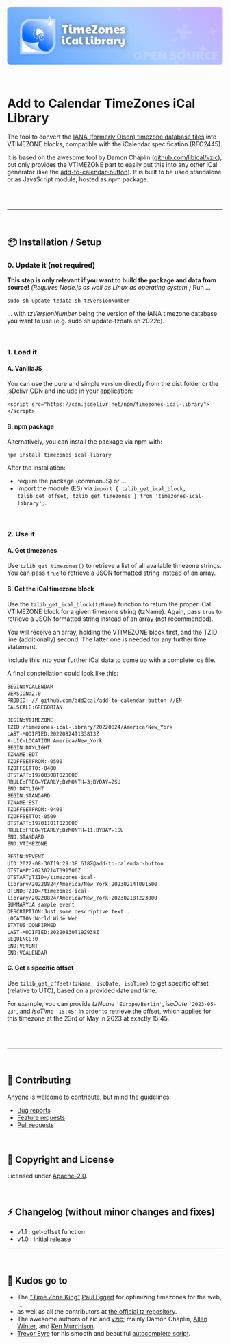 ![Add to Calendar TimeZone iCal Library](https://github.com/add2cal/timezones-ical-library/blob/main/readme-header.png?raw=true)

<br />

# Add to Calendar TimeZones iCal Library

The tool to convert the [IANA (formerly Olson) timezone database files](http://www.iana.org/time-zones) into VTIMEZONE blocks, compatible with the iCalendar specification (RFC2445).

It is based on the awesome tool by Damon Chaplin ([github.com/libical/vzic](https://github.com/libical/vzic)), but only provides the VTIMEZONE part to easily put this into any other iCal generator (like the [add-to-calendar-button](https://github.com/add2cal/add-to-calendar-button)). It is built to be used standalone or as JavaScript module, hosted as npm package.

<br /><br />

---

<br />

## 📦 Installation / Setup

### 0. Update it (not required)

**This step is only relevant if you want to build the package and data from source!** 
*(Requires Node.js as well as Linux as operating system.)* 
Run ...

```
sudo sh update-tzdata.sh tzVersionNumber
```

... with *tzVersionNumber* being the version of the IANA timezone database you want to use (e.g. sudo sh update-tzdata.sh 2022c).

<br />

### 1. Load it

#### A. VanillaJS

You can use the pure and simple version directly from the dist folder or the jsDelivr CDN and include in your application:

```
<script src="https://cdn.jsdelivr.net/npm/timezones-ical-library"></script>
```

#### B. npm package

Alternatively, you can install the package via npm with:

```
npm install timezones-ical-library
```

After the installation:
- require the package (commonJS) or ...
- import the module (ES) via `import { tzlib_get_ical_block, tzlib_get_offset, tzlib_get_timezones } from 'timezones-ical-library';`.

<br />

### 2. Use it

#### A. Get timezones

Use `tzlib_get_timezones()` to retrieve a list of all available timezone strings. You can pass `true` to retrieve a JSON formatted string instead of an array.

#### B. Get the iCal timezone block

Use the `tzlib_get_ical_block(tzName)` function to return the proper iCal VTIMEZONE block for a given timezone string (tzName). Again, pass `true` to retrieve a JSON formatted string instead of an array (not recommended).

You will receive an array, holding the VTIMEZONE block first, and the TZID line (additionally) second. The latter one is needed for any further time statement.

Include this into your further iCal data to come up with a complete ics file.

A final constellation could look like this:

```
BEGIN:VCALENDAR
VERSION:2.0
PRODID:-// github.com/add2cal/add-to-calendar-button //EN
CALSCALE:GREGORIAN
```

```
BEGIN:VTIMEZONE
TZID:/timezones-ical-library/20220824/America/New_York
LAST-MODIFIED:20220824T133813Z
X-LIC-LOCATION:America/New_York
BEGIN:DAYLIGHT
TZNAME:EDT
TZOFFSETFROM:-0500
TZOFFSETTO:-0400
DTSTART:19700308T020000
RRULE:FREQ=YEARLY;BYMONTH=3;BYDAY=2SU
END:DAYLIGHT
BEGIN:STANDARD
TZNAME:EST
TZOFFSETFROM:-0400
TZOFFSETTO:-0500
DTSTART:19701101T020000
RRULE:FREQ=YEARLY;BYMONTH=11;BYDAY=1SU
END:STANDARD
END:VTIMEZONE
```

```
BEGIN:VEVENT
UID:2022-08-30T19:29:38.618Z@add-to-calendar-button
DTSTAMP:20230214T091500Z
DTSTART;TZID=/timezones-ical-library/20220824/America/New_York:20230214T091500
DTEND;TZID=/timezones-ical-library/20220824/America/New_York:20230218T223000
SUMMARY:A sample event
DESCRIPTION:Just some descriptive text...
LOCATION:World Wide Web
STATUS:CONFIRMED
LAST-MODIFIED:20220830T192938Z
SEQUENCE:0
END:VEVENT
END:VCALENDAR
```

#### C. Get a specific offset

Use `tzlib_get_offset(tzName, isoDate, isoTime)` to get specific offset (relative to UTC), based on a provided date and time.

For example, you can provide *tzName* `'Europe/Berlin'`, *isoDate* `'2023-05-23'`, and *isoTime* `'15:45'` in order to retrieve the offset, which applies for this timezone at the 23rd of May in 2023 at exactly 15:45.

<br /><br />

---

<br />

## 🙌 Contributing

Anyone is welcome to contribute, but mind the [guidelines](.github/CONTRIBUTING.md):

- [Bug reports](.github/CONTRIBUTING.md#bugs)
- [Feature requests](.github/CONTRIBUTING.md#features)
- [Pull requests](.github/CONTRIBUTING.md#pull-requests)

<br />

## 📃 Copyright and License

Licensed under [Apache-2.0](LICENSE).

<br />

## ⚡ Changelog (without minor changes and fixes)

- v1.1 : get-offset function
- v1.0 : initial release

---

<br />

## 💜 Kudos go to

* The ["Time Zone King"](https://samueli.ucla.edu/time-zone-king-how-one-ucla-computer-scientist-keeps-digital-clocks-ticking/) [Paul Eggert](https://github.com/eggert) for optimizing timezones for the web, ...
* as well as all the contributors at [the official tz repository](https://github.com/eggert/tz).
* The awesome authors of zic and [vzic](https://github.com/libical/vzic/graphs/contributors); mainly Damon Chaplin, [Allen Winter](https://github.com/winterz), and [Ken Murchison](https://github.com/ksmurchison).
* [Trevor Eyre](https://github.com/trevoreyre) for his smooth and beautiful [autocomplete script](https://github.com/trevoreyre/autocomplete).
